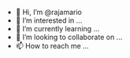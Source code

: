 - 👋 Hi, I’m @rajamario
- 👀 I’m interested in ...
- 🌱 I’m currently learning ...
- 💞️ I’m looking to collaborate on ...
- 📫 How to reach me ...

<!---
rajamario/rajamario is a ✨ special ✨ repository because its `README.md` (this file) appears on your GitHub profile.
You can click the Preview link to take a look at your changes.
--->
